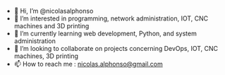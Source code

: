 - 👋 Hi, I’m @nicolasalphonso
- 👀 I’m interested in programming, network administration, IOT, CNC machines and 3D printing
- 🌱 I’m currently learning web development, Python, and system administration
- 💞️ I’m looking to collaborate on projects concerning DevOps, IOT, CNC machines, 3D printing
- 📫 How to reach me : nicolas.alphonso@gmail.com
